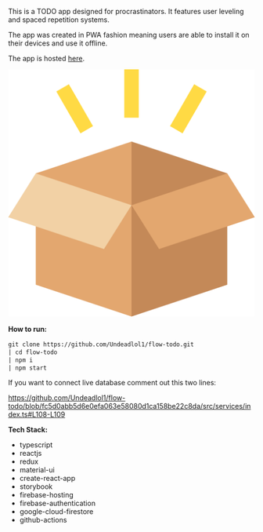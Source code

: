 This is a TODO app designed for procrastinators. It features user leveling and spaced repetition systems.

The app was created in PWA fashion meaning users are able to install it on their devices and use it offline.

The app is hosted [here](https://flow-todo-5824b.web.app/).

![Application logo.](https://github.com/Undeadlol1/flow-todo/blob/master/public/images/logo.png?raw=true)

**How to run:**

```
git clone https://github.com/Undeadlol1/flow-todo.git
| cd flow-todo
| npm i 
| npm start
```

If you want to connect live database comment out this two lines:

https://github.com/Undeadlol1/flow-todo/blob/fc5d0abb5d6e0efa063e58080d1ca158be22c8da/src/services/index.ts#L108-L109

**Tech Stack:**

* typescript
* reactjs
* redux
* material-ui
* create-react-app
* storybook
* firebase-hosting
* firebase-authentication
* google-cloud-firestore
* github-actions


